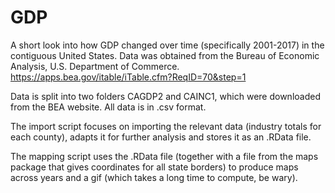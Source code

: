 # GDP

A short look into how GDP changed over time (specifically 2001-2017) in the contiguous United States. Data was obtained from the Bureau of Economic Analysis, U.S. Department of Commerce. https://apps.bea.gov/itable/iTable.cfm?ReqID=70&step=1

Data is split into two folders CAGDP2 and CAINC1, which were downloaded from the BEA website. All data is in .csv format. 

The import script focuses on importing the relevant data (industry totals for each county), adapts it for further analysis and stores it as an .RData file.

The mapping script uses the .RData file (together with a file from the maps package that gives coordinates for all state borders) to produce maps across years and a gif (which takes a long time to compute, be wary). 
